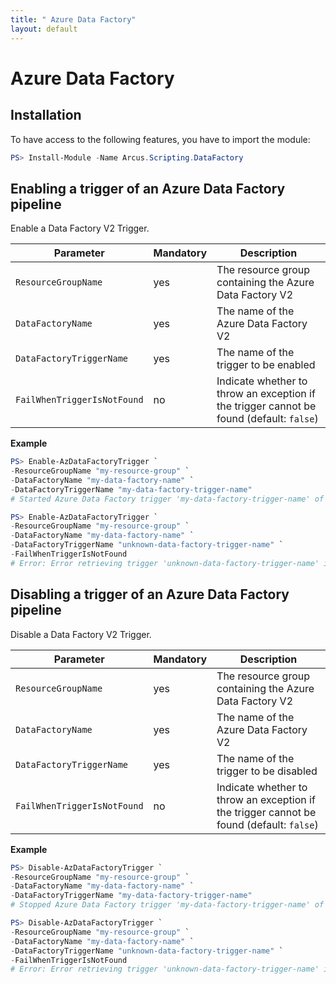 ```yaml
---
title: " Azure Data Factory"
layout: default
---
```


# Azure Data Factory

## Installation

To have access to the following features, you have to import the module:

```powershell
PS> Install-Module -Name Arcus.Scripting.DataFactory
```

## Enabling a trigger of an Azure Data Factory pipeline

Enable a Data Factory V2 Trigger.

| Parameter                   | Mandatory | Description                                                                              |
| --------------------------- | --------- | ---------------------------------------------------------------------------------------- |
| `ResourceGroupName`         | yes       | The resource group containing the Azure Data Factory V2                                  |
| `DataFactoryName`           | yes       | The name of the Azure Data Factory V2                                                    |
| `DataFactoryTriggerName`    | yes       | The name of the trigger to be enabled                                                    |
| `FailWhenTriggerIsNotFound` | no        | Indicate whether to throw an exception if the trigger cannot be found (default: `false`) |

**Example**

```powershell
PS> Enable-AzDataFactoryTrigger `
-ResourceGroupName "my-resource-group" `
-DataFactoryName "my-data-factory-name" `
-DataFactoryTriggerName "my-data-factory-trigger-name"
# Started Azure Data Factory trigger 'my-data-factory-trigger-name' of data factory 'my-data-factory-name' in resource group 'my-resource-group'
```

```powershell
PS> Enable-AzDataFactoryTrigger `
-ResourceGroupName "my-resource-group" `
-DataFactoryName "my-data-factory-name" `
-DataFactoryTriggerName "unknown-data-factory-trigger-name" `
-FailWhenTriggerIsNotFound
# Error: Error retrieving trigger 'unknown-data-factory-trigger-name' in data factory 'my-data-factory'.
```


## Disabling a trigger of an Azure Data Factory pipeline

Disable a Data Factory V2 Trigger.

| Parameter                   | Mandatory | Description                                                                              |
| --------------------------- | --------- | ---------------------------------------------------------------------------------------- |
| `ResourceGroupName`         | yes       | The resource group containing the Azure Data Factory V2                                  |
| `DataFactoryName`           | yes       | The name of the Azure Data Factory V2                                                    |
| `DataFactoryTriggerName`    | yes       | The name of the trigger to be disabled                                                   |
| `FailWhenTriggerIsNotFound` | no        | Indicate whether to throw an exception if the trigger cannot be found (default: `false`) |

**Example**

```powershell
PS> Disable-AzDataFactoryTrigger `
-ResourceGroupName "my-resource-group" `
-DataFactoryName "my-data-factory-name" `
-DataFactoryTriggerName "my-data-factory-trigger-name"
# Stopped Azure Data Factory trigger 'my-data-factory-trigger-name' of data factory 'my-data-factory-name' in resource group 'my-resource-group'
```

```powershell
PS> Disable-AzDataFactoryTrigger `
-ResourceGroupName "my-resource-group" `
-DataFactoryName "my-data-factory-name" `
-DataFactoryTriggerName "unknown-data-factory-trigger-name" `
-FailWhenTriggerIsNotFound
# Error: Error retrieving trigger 'unknown-data-factory-trigger-name' in data factory 'my-data-factory'.
```
